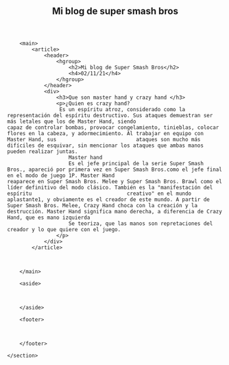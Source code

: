 <!DOCTYPE html>
<html lang="es">
<head>
<meta charset="UTF-8">

<title>Smash bros</title>

</head>
<body>
    <section>
        <header>
            <h1>Mi blog de super smash bros</h1>
        </header>

        <main>
            <article>
                <header>
                    <hgroup>
                        <h2>Mi blog de Super Smash Bros</h2>
                        <h4>02/11/21</h4>
                    </hgroup>
                </header>
                <div>
                    <h3>Que son master hand y crazy hand </h3>
                    <p>¿Quien es crazy hand?
                     Es un espíritu atroz, considerado como la representación del espíritu destructivo. Sus ataques demuestran ser más letales que los de Master Hand, siendo                          capaz de controlar bombas, provocar congelamiento, tinieblas, colocar flores en la cabeza, y adormecimiento. Al trabajar en equipo con Master Hand, sus                          ataques son mucho más difíciles de esquivar, sin mencionar los ataques que ambas manos pueden realizar juntas.
                        Master hand
                        Es el jefe principal de la serie Super Smash Bros., apareció por primera vez en Super Smash Bros.como el jefe final en el modo de juego 1P. Master Hand                           reaparece en Super Smash Bros. Melee y Super Smash Bros. Brawl como el líder definitivo del modo clásico. También es la "manifestación del espíritu                               creativo" en el mundo aplastante1, y obviamente es el creador de este mundo. A partir de Super Smash Bros. Melee, Crazy Hand choca con la creación y la                           destrucción. Master Hand significa mano derecha, a diferencia de Crazy Hand, que es mano izquierda
                        Se teoriza, que las manos son repretaciones del creador y lo que quiere con el juego.
                    </p>
                </div>
            </article>



        </main>

        <aside>



        </aside>

        <footer>



        </footer>

    </section>

</body>       
</html>

    
